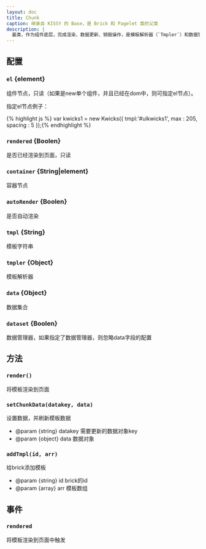 ```yaml
---
layout: doc
title: Chunk
caption: 继承自 KISSY 的 Base，是 Brick 和 Pagelet 类的父类
description: |
  基类，作为组件底层，完成渲染、数据更新、销毁操作，是模板解析器（`Tmpler`）和数据管理器（`Dataset`）的调度者。
---
```


## 配置

### `el` {element}

组件节点，只读（如果是new单个组件，并且已经在dom中，则可指定el节点）。

指定el节点例子：

{% highlight js %}
var kwicks1 = new Kwicks({
    tmpl:'#ulkwicks1',
    max : 205,
    spacing : 5
});{% endhighlight %}

### `rendered` {Boolen}

是否已经渲染到页面，只读

### `container` {String|element}

容器节点

### `autoRender` {Boolen}

是否自动渲染

### `tmpl` {String}

模板字符串

### `tmpler` {Object}

模板解析器

### `data` {Object}

数据集合

### `dataset` {Boolen}

数据管理器，如果指定了数据管理器，则忽略data字段的配置


## 方法

### `render()`

将模板渲染到页面

### `setChunkData(datakey, data)`

设置数据，并刷新模板数据

* @param {string} datakey 需要更新的数据对象key
* @param {object} data    数据对象

### `addTmpl(id, arr)`

给brick添加模板

* @param {string} id  brick的id
* @param {array} arr 模板数组


## 事件

### `rendered`

将模板渲染到页面中触发
